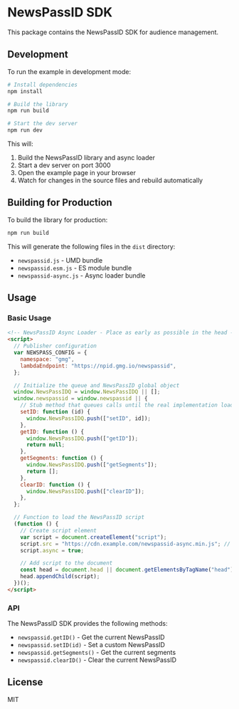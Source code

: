 # NewsPassID SDK

This package contains the NewsPassID SDK for audience management.

## Development

To run the example in development mode:

```bash
# Install dependencies
npm install

# Build the library
npm run build

# Start the dev server
npm run dev
```

This will:

1. Build the NewsPassID library and async loader
2. Start a dev server on port 3000
3. Open the example page in your browser
4. Watch for changes in the source files and rebuild automatically

## Building for Production

To build the library for production:

```bash
npm run build
```

This will generate the following files in the `dist` directory:

- `newspassid.js` - UMD bundle
- `newspassid.esm.js` - ES module bundle
- `newspassid-async.js` - Async loader bundle

## Usage

### Basic Usage

```html
<!-- NewsPassID Async Loader - Place as early as possible in the head -->
<script>
  // Publisher configuration
  var NEWSPASS_CONFIG = {
    namespace: "gmg",
    lambdaEndpoint: "https://npid.gmg.io/newspassid",
  };

  // Initialize the queue and NewsPassID global object
  window.NewsPassIDQ = window.NewsPassIDQ || [];
  window.newspassid = window.newspassid || {
    // Stub method that queues calls until the real implementation loads
    setID: function (id) {
      window.NewsPassIDQ.push(["setID", id]);
    },
    getID: function () {
      window.NewsPassIDQ.push(["getID"]);
      return null;
    },
    getSegments: function () {
      window.NewsPassIDQ.push(["getSegments"]);
      return [];
    },
    clearID: function () {
      window.NewsPassIDQ.push(["clearID"]);
    },
  };

  // Function to load the NewsPassID script
  (function () {
    // Create script element
    var script = document.createElement("script");
    script.src = "https://cdn.example.com/newspassid-async.min.js"; // Use your CDN URL
    script.async = true;

    // Add script to the document
    const head = document.head || document.getElementsByTagName("head")[0];
    head.appendChild(script);
  })();
</script>
```

### API

The NewsPassID SDK provides the following methods:

- `newspassid.getID()` - Get the current NewsPassID
- `newspassid.setID(id)` - Set a custom NewsPassID
- `newspassid.getSegments()` - Get the current segments
- `newspassid.clearID()` - Clear the current NewsPassID

## License

MIT
